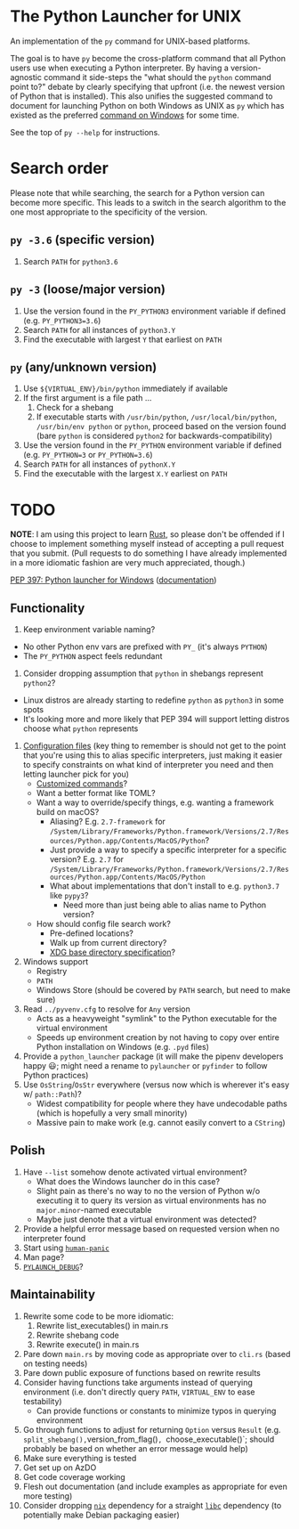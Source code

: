 # The Python Launcher for UNIX

An implementation of the `py` command for UNIX-based platforms.

The goal is to have `py` become the cross-platform command that all Python users
use when executing a Python interpreter. By having a version-agnostic command
it side-steps the "what should the `python` command point to?" debate by
clearly specifying that upfront (i.e. the newest version of Python that is
installed). This also unifies the suggested command to document for launching
Python on both Windows as UNIX as `py` which has existed as the preferred
[command on Windows](https://docs.python.org/3/using/windows.html#launcher) for
some time.

See the top of `py --help` for instructions.

# Search order

Please note that while searching, the search for a Python version can become
more specific. This leads to a switch in the search algorithm to the one most
appropriate to the specificity of the version.

## `py -3.6` (specific version)
1. Search `PATH` for `python3.6`

## `py -3` (loose/major version)
1. Use the version found in the `PY_PYTHON3` environment variable if defined
   (e.g. `PY_PYTHON3=3.6`)
1. Search `PATH` for all instances of `python3.Y`
1. Find the executable with largest `Y` that earliest on `PATH`

## `py` (any/unknown version)
1. Use `${VIRTUAL_ENV}/bin/python` immediately if available
1. If the first argument is a file path ...
   1. Check for a shebang
   1. If executable starts with `/usr/bin/python`, `/usr/local/bin/python`,
      `/usr/bin/env python` or `python`, proceed based on the version found
      (bare `python` is considered `python2` for backwards-compatibility)
1. Use the version found in the `PY_PYTHON` environment variable if defined
   (e.g. `PY_PYTHON=3` or `PY_PYTHON=3.6`)
1. Search `PATH` for all instances of `pythonX.Y`
1. Find the executable with the largest `X.Y` earliest on `PATH`

# TODO

**NOTE**: I am using this project to learn
[Rust](https://www.rust-lang.org/), so please don't be offended if I choose to
implement something myself instead of accepting a pull request that you submit.
(Pull requests to do something I have already implemented in a more idiomatic
fashion are very much appreciated, though.)

[PEP 397: Python launcher for Windows](https://www.python.org/dev/peps/pep-0397/) ([documentation](https://docs.python.org/3/using/windows.html#launcher))

## Functionality
1. Keep environment variable naming?
  - No other Python env vars are prefixed with `PY_` (it's always `PYTHON`)
  - The `PY_PYTHON` aspect feels redundant
1. Consider dropping assumption that `python` in shebangs represent `python2`?
  - Linux distros are already starting to redefine `python` as `python3` in some spots
  - It's looking more and more likely that PEP 394 will support letting distros choose what `python` represents
1. [Configuration files](https://www.python.org/dev/peps/pep-0397/#configuration-file)
   (key thing to remember is should not get to the point that you're using this to alias
   specific interpreters, just making it easier to specify constraints on what kind of
   interpreter you need and then letting launcher pick for you)
   - [Customized commands](https://www.python.org/dev/peps/pep-0397/#customized-commands)?
   - Want a better format like TOML?
   - Want a way to override/specify things, e.g. wanting a framework build on macOS?
     - Aliasing? E.g. `2.7-framework` for `/System/Library/Frameworks/Python.framework/Versions/2.7/Resources/Python.app/Contents/MacOS/Python`?
     - Just provide a way to specify a specific interpreter for a specific version? E.g. `2.7` for `/System/Library/Frameworks/Python.framework/Versions/2.7/Resources/Python.app/Contents/MacOS/Python`
     - What about implementations that don't install to e.g. `python3.7` like `pypy3`?
       - Need more than just being able to alias name to Python version?
   - How should config file search work?
     - Pre-defined locations?
     - Walk up from current directory?
     - [XDG base directory specification](https://specifications.freedesktop.org/basedir-spec/basedir-spec-latest.html)?
1. Windows support
   - Registry
   - `PATH`
   - Windows Store (should be covered by `PATH` search, but need to make sure)
1. Read `../pyvenv.cfg` to resolve for `Any` version
   - Acts as a heavyweight "symlink" to the Python executable for the virtual environment
   - Speeds up environment creation by not having to copy over entire Python installation on Windows (e.g. `.pyd` files)
1. Provide a `python_launcher` package (it will make the pipenv developers happy 😃; might need a rename to `pylauncher` or `pyfinder` to follow Python practices)
1. Use `OsString`/`OsStr` everywhere (versus now which is wherever it's easy w/ `path::Path`)?
   - Widest compatibility for people where they have undecodable paths
     (which is hopefully a very small minority)
   - Massive pain to make work (e.g. cannot easily convert to a `CString`)

## Polish
1. Have `--list` somehow denote activated virtual environment?
   * What does the Windows launcher do in this case?
   * Slight pain as there's no way to no the version of Python w/o executing it to query
     its version as virtual environments has no `major.minor`-named executable
   * Maybe just denote that a virtual environment was detected?
1. Provide a helpful error message based on requested version when no interpreter found
1. Start using [`human-panic`](https://github.com/rust-clique/human-panic)
1. Man page?
1. [`PYLAUNCH_DEBUG`](https://docs.python.org/3.8/using/windows.html#diagnostics)?

## Maintainability
1. Rewrite some code to be more idiomatic:
   1. Rewrite list_executables() in main.rs
   1. Rewrite shebang code
   1. Rewrite execute() in main.rs
1. Pare down `main.rs` by moving code as appropriate over to `cli.rs` (based on testing needs)
1. Pare down public exposure of functions based on rewrite results
1. Consider having functions take arguments instead of querying environment
   (i.e. don't directly query `PATH`, `VIRTUAL_ENV` to ease testability)
   - Can provide functions or constants to minimize typos in querying environment
1. Go through functions to adjust for returning `Option` versus `Result`
     (e.g. `split_shebang(),`version_from_flag()`, `choose_executable()`; should
      probably be based on whether an error message would help)
1. Make sure everything is tested
1. Get set up on AzDO
1. Get code coverage working
1. Flesh out documentation (and include examples as appropriate for even more testing)
1. Consider dropping [`nix`](https://crates.io/crates/nix) dependency for a straight
   [`libc`](https://crates.io/crates/libc) dependency (to potentially make Debian
   packaging easier)
